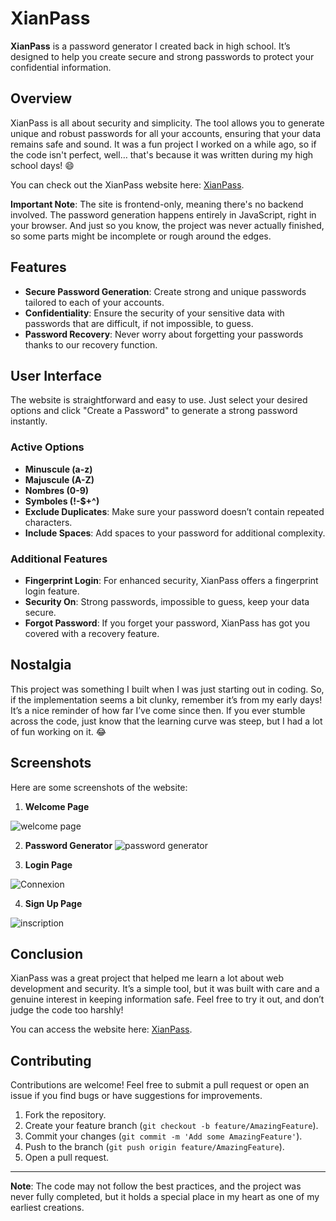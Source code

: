 # XianPass

**XianPass** is a password generator I created back in high school. It’s designed to help you create secure and strong passwords to protect your confidential information.

## Overview

XianPass is all about security and simplicity. The tool allows you to generate unique and robust passwords for all your accounts, ensuring that your data remains safe and sound. It was a fun project I worked on a while ago, so if the code isn't perfect, well… that's because it was written during my high school days! 😄

You can check out the XianPass website here: [XianPass](http://cocytus.site/xianpass/Code/Acceuil.html).

**Important Note**: The site is frontend-only, meaning there's no backend involved. The password generation happens entirely in JavaScript, right in your browser. And just so you know, the project was never actually finished, so some parts might be incomplete or rough around the edges.

## Features

- **Secure Password Generation**: Create strong and unique passwords tailored to each of your accounts.
- **Confidentiality**: Ensure the security of your sensitive data with passwords that are difficult, if not impossible, to guess.
- **Password Recovery**: Never worry about forgetting your passwords thanks to our recovery function.

## User Interface

The website is straightforward and easy to use. Just select your desired options and click "Create a Password" to generate a strong password instantly.

### Active Options

- **Minuscule (a-z)**
- **Majuscule (A-Z)**
- **Nombres (0-9)**
- **Symboles (!-$+^)**
- **Exclude Duplicates**: Make sure your password doesn’t contain repeated characters.
- **Include Spaces**: Add spaces to your password for additional complexity.

### Additional Features

- **Fingerprint Login**: For enhanced security, XianPass offers a fingerprint login feature.
- **Security On**: Strong passwords, impossible to guess, keep your data secure.
- **Forgot Password**: If you forget your password, XianPass has got you covered with a recovery feature.

## Nostalgia

This project was something I built when I was just starting out in coding. So, if the implementation seems a bit clunky, remember it’s from my early days! It’s a nice reminder of how far I’ve come since then. If you ever stumble across the code, just know that the learning curve was steep, but I had a lot of fun working on it. 😂

## Screenshots

Here are some screenshots of the website:

1. **Welcome Page**

![welcome page](https://github.com/user-attachments/assets/5753125a-07d9-4090-a20d-08cea81fba2a)

2. **Password Generator**
![password generator](https://github.com/user-attachments/assets/29d733e4-d2b8-4357-9a54-d58b12e2e86e)


3. **Login Page**

![Connexion](https://github.com/user-attachments/assets/d0865997-c6f8-485a-bd18-45bc19add7a8)

4. **Sign Up Page**

![inscription](https://github.com/user-attachments/assets/3b43b9de-840e-4831-b499-09b07e3f0118)

## Conclusion

XianPass was a great project that helped me learn a lot about web development and security. It’s a simple tool, but it was built with care and a genuine interest in keeping information safe. Feel free to try it out, and don’t judge the code too harshly!

You can access the website here: [XianPass](http://cocytus.site/xianpass/Code/Acceuil.html).

## Contributing

Contributions are welcome! Feel free to submit a pull request or open an issue if you find bugs or have suggestions for improvements.

1. Fork the repository.
2. Create your feature branch (`git checkout -b feature/AmazingFeature`).
3. Commit your changes (`git commit -m 'Add some AmazingFeature'`).
4. Push to the branch (`git push origin feature/AmazingFeature`).
5. Open a pull request.

---

**Note**: The code may not follow the best practices, and the project was never fully completed, but it holds a special place in my heart as one of my earliest creations.
